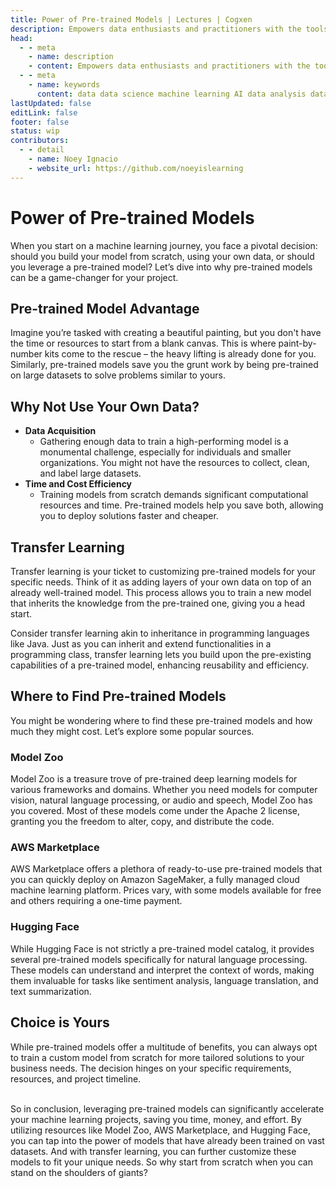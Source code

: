 ```yaml
---
title: Power of Pre-trained Models | Lectures | Cogxen
description: Empowers data enthusiasts and practitioners with the tools and knowledge to unlock the potential of data.
head:
  - - meta
    - name: description
    - content: Empowers data enthusiasts and practitioners with the tools and knowledge to unlock the potential of data.
  - - meta
    - name: keywords
      content: data data science machine learning AI data analysis data-driven data enthusiasts data practitioners
lastUpdated: false
editLink: false
footer: false
status: wip
contributors:
  - - detail
    - name: Noey Ignacio
    - website_url: https://github.com/noeyislearning
---
```


# Power of Pre-trained Models

When you start on a machine learning journey, you face a pivotal decision: should you build your model from scratch, using your own data, or should you leverage a pre-trained model? Let’s dive into why pre-trained models can be a game-changer for your project.

## Pre-trained Model Advantage

Imagine you’re tasked with creating a beautiful painting, but you don't have the time or resources to start from a blank canvas. This is where paint-by-number kits come to the rescue – the heavy lifting is already done for you. Similarly, pre-trained models save you the grunt work by being pre-trained on large datasets to solve problems similar to yours.

## Why Not Use Your Own Data?

- **Data Acquisition**
  - Gathering enough data to train a high-performing model is a monumental challenge, especially for individuals and smaller organizations. You might not have the resources to collect, clean, and label large datasets.
- **Time and Cost Efficiency**
  - Training models from scratch demands significant computational resources and time. Pre-trained models help you save both, allowing you to deploy solutions faster and cheaper.

## Transfer Learning

Transfer learning is your ticket to customizing pre-trained models for your specific needs. Think of it as adding layers of your own data on top of an already well-trained model. This process allows you to train a new model that inherits the knowledge from the pre-trained one, giving you a head start.

Consider transfer learning akin to inheritance in programming languages like Java. Just as you can inherit and extend functionalities in a programming class, transfer learning lets you build upon the pre-existing capabilities of a pre-trained model, enhancing reusability and efficiency.

## Where to Find Pre-trained Models

You might be wondering where to find these pre-trained models and how much they might cost. Let’s explore some popular sources.

### Model Zoo

Model Zoo is a treasure trove of pre-trained deep learning models for various frameworks and domains. Whether you need models for computer vision, natural language processing, or audio and speech, Model Zoo has you covered. Most of these models come under the Apache 2 license, granting you the freedom to alter, copy, and distribute the code.

### AWS Marketplace

AWS Marketplace offers a plethora of ready-to-use pre-trained models that you can quickly deploy on Amazon SageMaker, a fully managed cloud machine learning platform. Prices vary, with some models available for free and others requiring a one-time payment.

### Hugging Face

While Hugging Face is not strictly a pre-trained model catalog, it provides several pre-trained models specifically for natural language processing. These models can understand and interpret the context of words, making them invaluable for tasks like sentiment analysis, language translation, and text summarization.

## Choice is Yours

While pre-trained models offer a multitude of benefits, you can always opt to train a custom model from scratch for more tailored solutions to your business needs. The decision hinges on your specific requirements, resources, and project timeline.

<br />
So in conclusion, leveraging pre-trained models can significantly accelerate your machine learning projects, saving you time, money, and effort. By utilizing resources like Model Zoo, AWS Marketplace, and Hugging Face, you can tap into the power of models that have already been trained on vast datasets. And with transfer learning, you can further customize these models to fit your unique needs. So why start from scratch when you can stand on the shoulders of giants?
